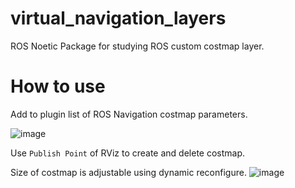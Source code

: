 # virtual_navigation_layers

ROS Noetic Package for studying ROS custom costmap layer. 


# How to use
Add to plugin list of ROS Navigation costmap parameters.

![image](https://github.com/user-attachments/assets/5edd7c68-5fe7-4c87-9677-e85880a2900f)

Use ```Publish Point``` of RViz to create and delete costmap.

Size of costmap is adjustable using dynamic reconfigure.
![image](https://github.com/user-attachments/assets/967001bf-b897-4b3d-aa8e-965af5b7f6d3)
